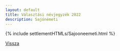 ```yaml
---
layout: default
title: Választási névjegyzék 2022
description: Sajónémeti
---
```


{% include settlementHTMLs/Sajooneemeti.html %}

[Vissza](../)
